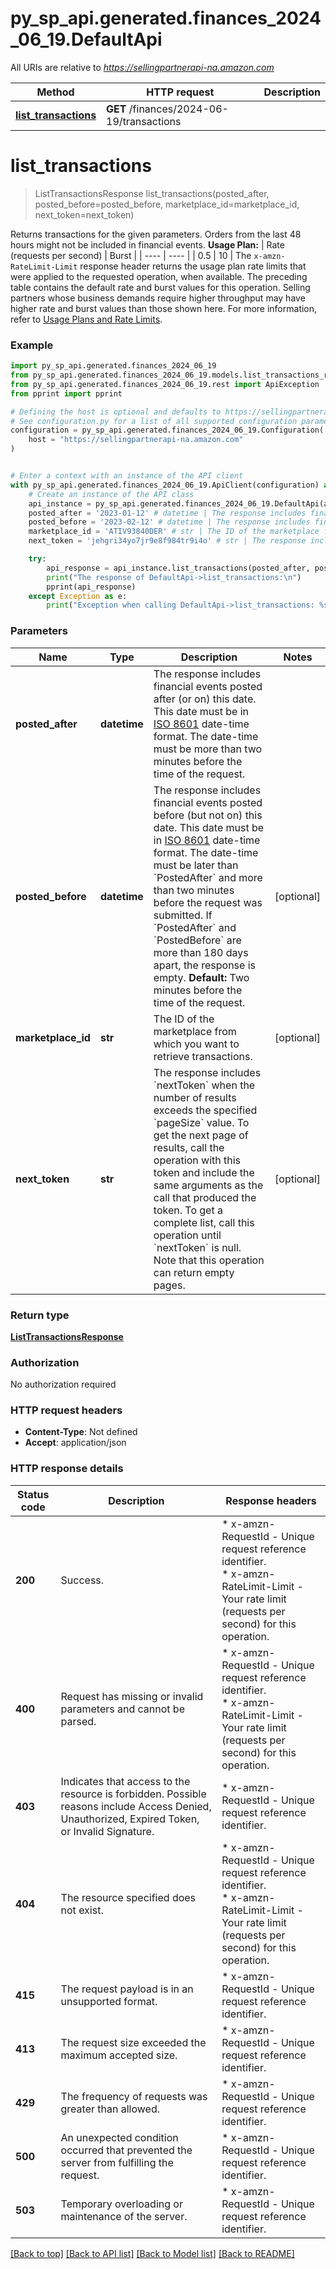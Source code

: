 # py_sp_api.generated.finances_2024_06_19.DefaultApi

All URIs are relative to *https://sellingpartnerapi-na.amazon.com*

Method | HTTP request | Description
------------- | ------------- | -------------
[**list_transactions**](DefaultApi.md#list_transactions) | **GET** /finances/2024-06-19/transactions | 


# **list_transactions**
> ListTransactionsResponse list_transactions(posted_after, posted_before=posted_before, marketplace_id=marketplace_id, next_token=next_token)



Returns transactions for the given parameters. Orders from the last 48 hours might not be included in financial events.  **Usage Plan:**  | Rate (requests per second) | Burst | | ---- | ---- | | 0.5 | 10 |  The `x-amzn-RateLimit-Limit` response header returns the usage plan rate limits that were applied to the requested operation, when available. The preceding table contains the default rate and burst values for this operation. Selling partners whose business demands require higher throughput may have higher rate and burst values than those shown here. For more information, refer to [Usage Plans and Rate Limits](https://developer-docs.amazon.com/sp-api/docs/usage-plans-and-rate-limits).

### Example


```python
import py_sp_api.generated.finances_2024_06_19
from py_sp_api.generated.finances_2024_06_19.models.list_transactions_response import ListTransactionsResponse
from py_sp_api.generated.finances_2024_06_19.rest import ApiException
from pprint import pprint

# Defining the host is optional and defaults to https://sellingpartnerapi-na.amazon.com
# See configuration.py for a list of all supported configuration parameters.
configuration = py_sp_api.generated.finances_2024_06_19.Configuration(
    host = "https://sellingpartnerapi-na.amazon.com"
)


# Enter a context with an instance of the API client
with py_sp_api.generated.finances_2024_06_19.ApiClient(configuration) as api_client:
    # Create an instance of the API class
    api_instance = py_sp_api.generated.finances_2024_06_19.DefaultApi(api_client)
    posted_after = '2023-01-12' # datetime | The response includes financial events posted after (or on) this date. This date must be in [ISO 8601](https://developer-docs.amazon.com/sp-api/docs/iso-8601) date-time format. The date-time must be more than two minutes before the time of the request.
    posted_before = '2023-02-12' # datetime | The response includes financial events posted before (but not on) this date. This date must be in [ISO 8601](https://developer-docs.amazon.com/sp-api/docs/iso-8601) date-time format.  The date-time must be later than `PostedAfter` and more than two minutes before the request was submitted. If `PostedAfter` and `PostedBefore` are more than 180 days apart, the response is empty.  **Default:** Two minutes before the time of the request. (optional)
    marketplace_id = 'ATIV93840DER' # str | The ID of the marketplace from which you want to retrieve transactions. (optional)
    next_token = 'jehgri34yo7jr9e8f984tr9i4o' # str | The response includes `nextToken` when the number of results exceeds the specified `pageSize` value. To get the next page of results, call the operation with this token and include the same arguments as the call that produced the token. To get a complete list, call this operation until `nextToken` is null. Note that this operation can return empty pages. (optional)

    try:
        api_response = api_instance.list_transactions(posted_after, posted_before=posted_before, marketplace_id=marketplace_id, next_token=next_token)
        print("The response of DefaultApi->list_transactions:\n")
        pprint(api_response)
    except Exception as e:
        print("Exception when calling DefaultApi->list_transactions: %s\n" % e)
```



### Parameters


Name | Type | Description  | Notes
------------- | ------------- | ------------- | -------------
 **posted_after** | **datetime**| The response includes financial events posted after (or on) this date. This date must be in [ISO 8601](https://developer-docs.amazon.com/sp-api/docs/iso-8601) date-time format. The date-time must be more than two minutes before the time of the request. | 
 **posted_before** | **datetime**| The response includes financial events posted before (but not on) this date. This date must be in [ISO 8601](https://developer-docs.amazon.com/sp-api/docs/iso-8601) date-time format.  The date-time must be later than &#x60;PostedAfter&#x60; and more than two minutes before the request was submitted. If &#x60;PostedAfter&#x60; and &#x60;PostedBefore&#x60; are more than 180 days apart, the response is empty.  **Default:** Two minutes before the time of the request. | [optional] 
 **marketplace_id** | **str**| The ID of the marketplace from which you want to retrieve transactions. | [optional] 
 **next_token** | **str**| The response includes &#x60;nextToken&#x60; when the number of results exceeds the specified &#x60;pageSize&#x60; value. To get the next page of results, call the operation with this token and include the same arguments as the call that produced the token. To get a complete list, call this operation until &#x60;nextToken&#x60; is null. Note that this operation can return empty pages. | [optional] 

### Return type

[**ListTransactionsResponse**](ListTransactionsResponse.md)

### Authorization

No authorization required

### HTTP request headers

 - **Content-Type**: Not defined
 - **Accept**: application/json

### HTTP response details

| Status code | Description | Response headers |
|-------------|-------------|------------------|
**200** | Success. |  * x-amzn-RequestId - Unique request reference identifier. <br>  * x-amzn-RateLimit-Limit - Your rate limit (requests per second) for this operation. <br>  |
**400** | Request has missing or invalid parameters and cannot be parsed. |  * x-amzn-RequestId - Unique request reference identifier. <br>  * x-amzn-RateLimit-Limit - Your rate limit (requests per second) for this operation. <br>  |
**403** | Indicates that access to the resource is forbidden. Possible reasons include Access Denied, Unauthorized, Expired Token, or Invalid Signature. |  * x-amzn-RequestId - Unique request reference identifier. <br>  |
**404** | The resource specified does not exist. |  * x-amzn-RequestId - Unique request reference identifier. <br>  * x-amzn-RateLimit-Limit - Your rate limit (requests per second) for this operation. <br>  |
**415** | The request payload is in an unsupported format. |  * x-amzn-RequestId - Unique request reference identifier. <br>  |
**413** | The request size exceeded the maximum accepted size. |  * x-amzn-RequestId - Unique request reference identifier. <br>  |
**429** | The frequency of requests was greater than allowed. |  * x-amzn-RequestId - Unique request reference identifier. <br>  |
**500** | An unexpected condition occurred that prevented the server from fulfilling the request. |  * x-amzn-RequestId - Unique request reference identifier. <br>  |
**503** | Temporary overloading or maintenance of the server. |  * x-amzn-RequestId - Unique request reference identifier. <br>  |

[[Back to top]](#) [[Back to API list]](../README.md#documentation-for-api-endpoints) [[Back to Model list]](../README.md#documentation-for-models) [[Back to README]](../README.md)

